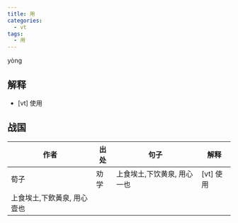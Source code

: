 ```yaml
---
title: 用
categories:
  - vt
tags:
  - 用
---
```


yòng
<!-- more -->

## 解释
* [vt] 使用

## 战国

作者|出处|句子|解释
---|---|---|---
荀子|劝学|上食埃土,下饮黄泉, 用心一也|[vt] 使用
 |上食埃土,下飲黃泉, 用心壹也|
